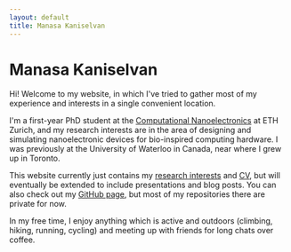 ```yaml
---
layout: default
title: Manasa Kaniselvan
---
```


# Manasa Kaniselvan

Hi! Welcome to my website, in which I've tried to gather most of my experience and interests in a single convenient location.


I'm a first-year PhD student at the [Computational Nanoelectronics](https://nano-tcad.ee.ethz.ch) at ETH Zurich, and my research interests are in the area of designing and simulating nanoelectronic devices for bio-inspired computing hardware. I was previously at the University of Waterloo in Canada, near where I grew up in Toronto.

This website currently just contains my [research interests](/about) and [CV](/cv), but will eventually be extended to include presentations and blog posts. You can also check out my [GitHub page](https://github.com/manasakani), but most of my repositories there are private for now.

In my free time, I enjoy anything which is active and outdoors (climbing, hiking, running, cycling) and meeting up with friends for long chats over coffee.
